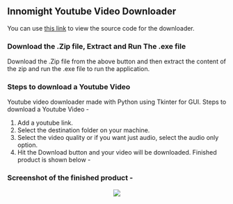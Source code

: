 ## Innomight Youtube Video Downloader
You can use [this link](https://github.com/INNOMIGHT/youtube-video-downloader/blob/main/innomight-yt-video-downloader.py) to view the source code for the downloader.

### Download the .Zip file, Extract and Run The .exe file
Download the .Zip file from the above button and then extract the content of the zip and run the .exe file to run the application.

### Steps to download a Youtube Video
Youtube video downloader made with Python using Tkinter for GUI. Steps to download a Youtube Video -

1. Add a youtube link.
2. Select the destination folder on your machine.
3. Select the video quality or if you want just audio, select the audio only option.
4. Hit the Download button and your video will be downloaded. Finished product is shown below -

### Screenshot of the finished product - 
<center> <img src="https://user-images.githubusercontent.com/53264777/96361715-a561d580-1145-11eb-9556-1d7c4ad85ae6.png"> </center>
